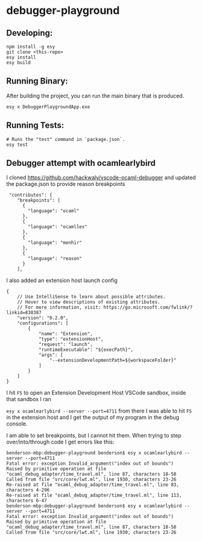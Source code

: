 # debugger-playground

## Developing:

```
npm install -g esy
git clone <this-repo>
esy install
esy build
```

## Running Binary:

After building the project, you can run the main binary that is produced.

```
esy x DebuggerPlaygroundApp.exe 
```

## Running Tests:

```
# Runs the "test" command in `package.json`.
esy test
```

## Debugger attempt with ocamlearlybird
I cloned https://github.com/hackwaly/vscode-ocaml-debugger and updated the package.json to provide reason breakpoints
```
 "contributes": {
    "breakpoints": [
      {
        "language": "ocaml"
      },
      {
        "language": "ocamllex"
      },
      {
        "language": "menhir"
      },
      {
        "language": "reason"
      }
    ],
```
I also added an extension host launch config
```
{
    // Use IntelliSense to learn about possible attributes.
    // Hover to view descriptions of existing attributes.
    // For more information, visit: https://go.microsoft.com/fwlink/?linkid=830387
    "version": "0.2.0",
    "configurations": [
        {
			"name": "Extension",
			"type": "extensionHost",
			"request": "launch",
			"runtimeExecutable": "${execPath}",
			"args": [
				"--extensionDevelopmentPath=${workspaceFolder}"
			]
		}
    ]
}
```
I hit `F5` to open an Extension Development Host VSCode sandbox, inside that sandbox I ran 

```esy x ocamlearlybird --server --port=4711```
from there I was able to hit `F5` in the extension host and I get the output of my program in the debug console. 

I am able to set breakpoints, but I cannot hit them. When trying to step over/into/through code I get errors like this:
```
benderson-mbp:debugger-playground benderson$ esy x ocamlearlybird --server --port=4711
Fatal error: exception Invalid_argument("index out of bounds")
Raised by primitive operation at file "ocaml_debug_adapter/time_travel.ml", line 87, characters 18-58
Called from file "src/core/lwt.ml", line 1930, characters 23-26
Re-raised at file "ocaml_debug_adapter/time_travel.ml", line 83, characters 4-296
Re-raised at file "ocaml_debug_adapter/time_travel.ml", line 113, characters 6-47
benderson-mbp:debugger-playground benderson$ esy x ocamlearlybird --server --port=4711
Fatal error: exception Invalid_argument("index out of bounds")
Raised by primitive operation at file "ocaml_debug_adapter/time_travel.ml", line 87, characters 18-58
Called from file "src/core/lwt.ml", line 1930, characters 23-26
```
